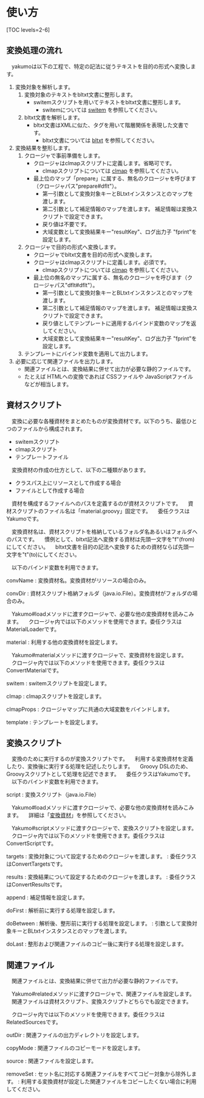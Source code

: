 # 使い方

[TOC levels=2-6]

## 変換処理の流れ

　yakumoは以下の工程で、特定の記法に従うテキストを目的の形式へ変換します。

1. 変換対象を解析します。
   1. 変換対象のテキストをbltxt文書に整形します。
      - switemスクリプトを用いてテキストをbltxt文書に整形します。
        - switemについては [switem](/maven/switem/) を参照してください。
   2. bltxt文書を解析します。
      - bltxt文書はXMLに似た、タグを用いて階層関係を表現した文書です。
        - bltxt文書については [bltxt](/maven/bltxt/) を参照してください。
2. 変換結果を整形します。
   1. クロージャで事前準備をします。
      - クロージャはclmapスクリプトに定義します。省略可です。
        - clmapスクリプトについては [clmap](/maven/clmap/) を参照してください。
      - 最上位のマップ「prepare」に属する、無名のクロージャを呼びます（クロージャパス"prepare#dflt"）。
        - 第一引数として変換対象キーとBLtxtインスタンスとのマップを渡します。
        - 第二引数として補足情報のマップを渡します。
          補足情報は変換スクリプトで設定できます。
        - 戻り値は不要です。
        - 大域変数として変換結果キー"resultKey"、ログ出力子 "fprint"を設定します。
   2. クロージャで目的の形式へ変換します。
      - クロージャでbltxt文書を目的の形式へ変換します。
      - クロージャはclmapスクリプトに定義します。必須です。
        - clmapスクリプトについては [clmap](/maven/clmap/) を参照してください。
      - 最上位の無名のマップに属する、無名のクロージャを呼びます（クロージャパス"dflt#dflt"）。
        - 第一引数として変換対象キーとBLtxtインスタンスとのマップを渡します。
        - 第二引数として補足情報のマップを渡します。
          補足情報は変換スクリプトで設定できます。
        - 戻り値としてテンプレートに適用するバインド変数のマップを返してください。
        - 大域変数として変換結果キー"resultKey"、ログ出力子 "fprint"を設定します。
   3. テンプレートにバインド変数を適用して出力します。
3. 必要に応じて関連ファイルを出力します。
   - 関連ファイルとは、変換結果に併せて出力が必要な静的ファイルです。
   - たとえば HTMLへの変換であれば CSSファイルや JavaScriptファイルなどが相当します。

## 資材スクリプト

　変換に必要な各種資材をまとめたものが変換資材です。以下のうち、最低ひとつのファイルから構成されます。

* switemスクリプト
* clmapスクリプト
* テンプレートファイル

　変換資材の作成の仕方として、以下の二種類があります。

* クラスパス上にリソースとして作成する場合
* ファイルとして作成する場合

　資材を構成するファイルへのパスを定義するのが資材スクリプトです。
　資材スクリプトのファイル名は「material.groovy」固定です。
　委任クラスはYakumoです。

　変換資材名は、資材スクリプトを格納しているフォルダ名あるいはフォルダへのパスです。
　慣例として、bltxt記法へ変換する資材は先頭一文字を"f"(from)にしてください。
　bltxt文書を目的の記法へ変換するための資材ならば先頭一文字を"t"(to)にしてください。

　以下のバインド変数を利用できます。

convName
: 変換資材名。変換資材がリソースの場合のみ。

convDir
: 資材スクリプト格納フォルダ（java.io.File）。変換資材がフォルダの場合のみ。

　Yakumo#loadメソッドに渡すクロージャで、必要な他の変換資材を読みこみます。
　クロージャ内では以下のメソッドを使用できます。委任クラスはMaterialLoaderです。

material
: 利用する他の変換資材を設定します。

　Yakumo#materialメソッドに渡すクロージャで、変換資材を設定します。
　クロージャ内では以下のメソッドを使用できます。委任クラスはConvertMaterialです。

switem
: switemスクリプトを設定します。

clmap
: clmapスクリプトを設定します。

clmapProps
: クロージャマップに共通の大域変数をバインドします。

template
: テンプレートを設定します。

## 変換スクリプト

　変換のために実行するのが変換スクリプトです。
　利用する変換資材を定義したり、変換後に実行する処理を記述したりします。
　Groovy DSLのため、Groovyスクリプトとして処理を記述できます。
　委任クラスはYakumoです。
　以下のバインド変数を利用できます。

script
: 変換スクリプト（java.io.File）

　Yakumo#loadメソッドに渡すクロージャで、必要な他の変換資材を読みこみます。
　詳細は「[変換資材](#変換資材)」を参照してください。

　Yakumo#scriptメソッドに渡すクロージャで、変換スクリプトを設定します。
　クロージャ内では以下のメソッドを使用できます。委任クラスはConvertScriptです。

targets
: 変換対象について設定するためのクロージャを渡します。
: 委任クラスはConvertTargetsです。

results
: 変換結果について設定するためのクロージャを渡します。
: 委任クラスはConvertResultsです。

append
: 補足情報を設定します。

doFirst
: 解析前に実行する処理を設定します。

doBetween
: 解析後、整形前に実行する処理を設定します。
: 引数として変換対象キーとBLtxtインスタンスとのマップを渡します。

doLast
: 整形および関連ファイルのコピー後に実行する処理を設定します。

## 関連ファイル

　関連ファイルとは、変換結果に併せて出力が必要な静的ファイルです。

　Yakumo#relatedメソッドに渡すクロージャで、関連ファイルを設定します。
　関連ファイルは資材スクリプト、変換スクリプトどちらでも設定できます。

　クロージャ内では以下のメソッドを使用できます。委任クラスはRelatedSourcesです。

outDir
: 関連ファイルの出力ディレクトリを設定します。

copyMode
: 関連ファイルのコピーモードを設定します。

source
: 関連ファイルを設定します。

removeSet
: セット名に対応する関連ファイルをすべてコピー対象から除外します。
: 利用する変換資材が設定した関連ファイルをコピーしたくない場合に利用してください。
